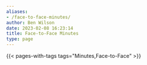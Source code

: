 ```yaml
---
aliases:
- /face-to-face-minutes/
author: Ben Wilson
date: 2023-02-08 16:23:14
title: Face-to-Face Minutes
type: page
---
```


{{< pages-with-tags tags="Minutes,Face-to-Face" >}}